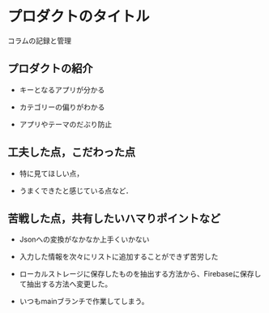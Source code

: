 # プロダクトのタイトル

コラムの記録と管理

## プロダクトの紹介

- キーとなるアプリが分かる

- カテゴリーの偏りがわかる

- アプリやテーマのだぶり防止

## 工夫した点，こだわった点

- 特に見てほしい点，

- うまくできたと感じている点など．

## 苦戦した点，共有したいハマりポイントなど

- Jsonへの変換がなかなか上手くいかない

- 入力した情報を次々にリストに追加することができず苦労した

- ローカルストレージに保存したものを抽出する方法から、Firebaseに保存して抽出する方法へ変更した。

- いつもmainブランチで作業してしまう。